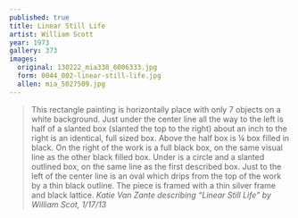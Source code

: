 ```yaml
---
published: true
title: Linear Still Life
artist: William Scott
year: 1973
gallery: 373
images:
  original: 130222_mia338_6006333.jpg
  form: 0044_002-linear-still-life.jpg
  allen: mia_5027509.jpg
---
```


> This rectangle painting is horizontally place with only 7 objects on a
> white background. Just under the center line all the way to the left is
> half of a slanted box (slanted the top to the right) about an inch to
> the right is an identical, full sized box. Above the half box is ¼ box
> filled in black. On the right of the work is a full black box, on the
> same visual line as the other black filled box. Under is a circle and a
> slanted outlined box, on the same line as the first described box. Just
> to the left of the center line is an oval which drips from the top of
> the work by a thin black outline. The piece is framed with a thin
> silver frame and black lattice.
> <cite>Katie Van Zante describing “Linear Still Life” by William Scot, 1/17/13</cite>
